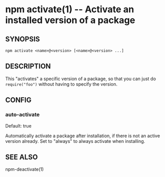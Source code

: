 npm activate(1) -- Activate an installed version of a package
=============================================================

## SYNOPSIS

    npm activate <name>@<version> [<name>@<version> ...]

## DESCRIPTION

This "activates" a specific version of a package, so that you can just do
`require("foo")` without having to specify the version.

## CONFIG

### auto-activate

Default: true

Automatically activate a package after installation, if there is not an active
version already.  Set to "always" to always activate when installing.

## SEE ALSO

npm-deactivate(1)
